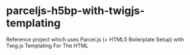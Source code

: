 # parceljs-h5bp-with-twigjs-templating
Reference project which uses Parcel.js (+ HTML5 Boilerplate Setup) with Twig.js Templating For The HTML
